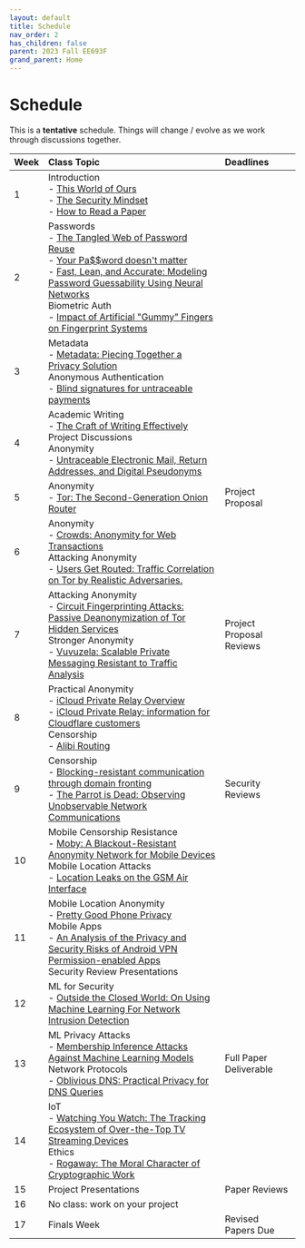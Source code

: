 ```yaml
---
layout: default
title: Schedule
nav_order: 2
has_children: false
parent: 2023 Fall EE693F
grand_parent: Home
---
```


# Schedule 

This is a **tentative** schedule. Things will change / evolve as we work through discussions together.

| Week       | Class Topic | Deadlines |
|:-----------|:------------------------------------------------------|:------------------|
| 1 | Introduction<br>- [This World of Ours](papers/mickens.pdf)<br>- [The Security Mindset](https://www.schneier.com/blog/archives/2008/03/the_security_mi_1.html)<br>- [How to Read a Paper](papers/how_to_read_a_paper.pdf) | |
| 2 | Passwords<br>- [The Tangled Web of Password Reuse](papers/tangled-web.pdf)<br>- [Your Pa$$word doesn't matter](https://techcommunity.microsoft.com/t5/microsoft-entra-azure-ad-blog/your-pa-word-doesn-t-matter/ba-p/731984)<br>- [Fast, Lean, and Accurate: Modeling Password Guessability Using Neural Networks](papers/neural-passwords.pdf)<br>Biometric Auth<br>- [Impact of Artificial "Gummy" Fingers on Fingerprint Systems](https://cryptome.org/gummy.htm) | |
| 3 | Metadata<br>- [Metadata: Piecing Together a Privacy Solution](papers/metadata.pdf)<br>Anonymous Authentication<br>- [Blind signatures for untraceable payments](papers/blindsignatures.pdf) | |
| 4 | Academic Writing<br>- [The Craft of Writing Effectively](https://youtu.be/vtIzMaLkCaM)<br> Project Discussions<br> Anonymity<br>- [Untraceable Electronic Mail, Return Addresses, and Digital Pseudonyms](papers/chaum-mix.pdf) | |
| 5 | Anonymity<br>- [Tor: The Second-Generation Onion Router](papers/tor.pdf) | Project Proposal |
| 6 | Anonymity<br>- [Crowds: Anonymity for Web Transactions](papers/crowds.pdf)<br>Attacking Anonymity<br>- [Users Get Routed: Traffic Correlation on Tor by Realistic Adversaries.](papers/usersrouted-ccs13.pdf) | |
| 7 | Attacking Anonymity<br>- [Circuit Fingerprinting Attacks: Passive Deanonymization of Tor Hidden Services](papers/circuit-fingerprinting.pdf)<br>Stronger Anonymity<br>- [Vuvuzela: Scalable Private Messaging Resistant to Traffic Analysis](papers/vuvuzela.pdf) | Project Proposal Reviews |
| 8 | Practical Anonymity<br>- [iCloud Private Relay Overview](papers/apple_pr.pdf)<br>- [iCloud Private Relay: information for Cloudflare customers](https://blog.cloudflare.com/icloud-private-relay/)<br>Censorship<br>- [Alibi Routing](papers/alibi-routing.pdf) |  |
| 9 | Censorship<br>- [Blocking-resistant communication through domain fronting](papers/domain-fronting.pdf)<br>- [The Parrot is Dead: Observing Unobservable Network Communications](papers/parrot.pdf) | Security Reviews    |
| 10 | Mobile Censorship Resistance<br>- [Moby: A Blackout-Resistant Anonymity Network for Mobile Devices](papers/moby.pdf)<br>Mobile Location Attacks<br>- [Location Leaks on the GSM Air Interface](papers/location_leaks_gsm.pdf) |     |
| 11 | Mobile Location Anonymity<br>- [Pretty Good Phone Privacy](papers/pgpp.pdf)<br>Mobile Apps<br>- [An Analysis of the Privacy and Security Risks of Android VPN Permission-enabled Apps](papers/vpn-app-risks.pdf)<br>Security Review Presentations | |
| 12 | ML for Security<br>- [Outside the Closed World: On Using Machine Learning For Network Intrusion Detection](papers/ML-for-IDS.pdf) | |
| 13 | ML Privacy Attacks<br>- [Membership Inference Attacks Against Machine Learning Models](papers/membership.pdf)<br>Network Protocols<br>- [Oblivious DNS: Practical Privacy for DNS Queries](papers/odns.pdf) | Full Paper Deliverable |
| 14 | IoT<br>- [Watching You Watch: The Tracking Ecosystem of Over-the-Top TV Streaming Devices](papers/watching.pdf)<br>Ethics<br>- [Rogaway: The Moral Character of Cryptographic Work](papers/rogaway.pdf) |  |
| 15 | Project Presentations | Paper Reviews |
| 16 | No class: work on your project | |
| 17 | Finals Week | Revised Papers Due |


<!--  -->
<!-- |  10/5/2022 | Stronger Anonymity<br>- [The Dining Cryptographers Problem: Unconditional Sender and Recipient Untraceability](papers/dining-cryptographers.pdf) |     | -->
